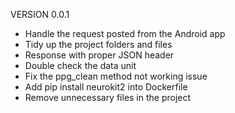 VERSION 0.0.1
* Handle the request posted from the Android app
* Tidy up the project folders and files
* Response with proper JSON header
* Double check the data unit
* Fix the ppg_clean method not working issue
* Add pip install neurokit2 into Dockerfile
* Remove unnecessary files in the project